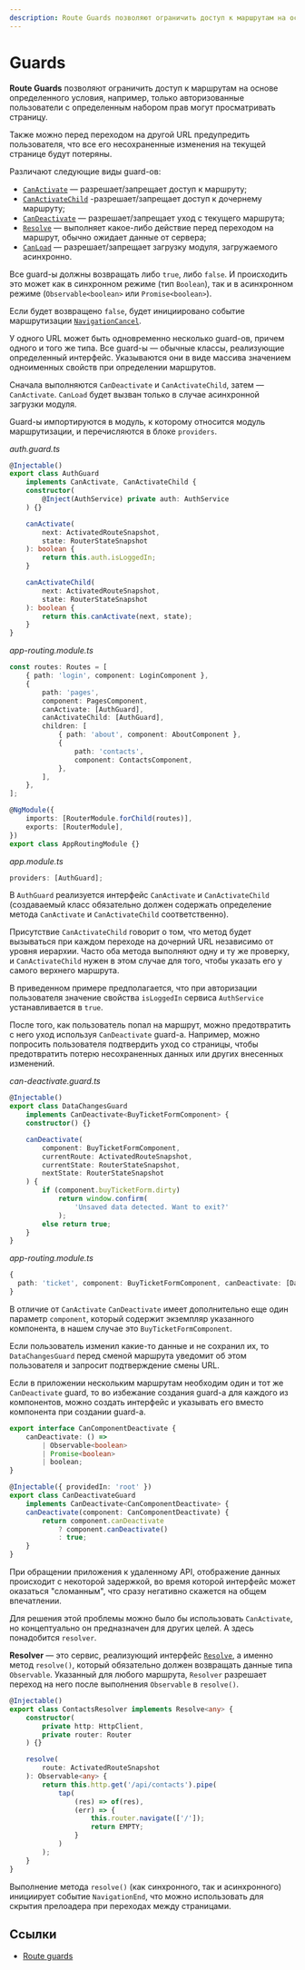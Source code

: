 ```yaml
---
description: Route Guards позволяют ограничить доступ к маршрутам на основе определенного условия, например, только авторизованные пользователи с определенным набором прав могут просматривать страницу
---
```


# Guards

**Route Guards** позволяют ограничить доступ к маршрутам на основе определенного условия, например, только авторизованные пользователи с определенным набором прав могут просматривать страницу.

Также можно перед переходом на другой URL предупредить пользователя, что все его несохраненные изменения на текущей странице будут потеряны.

Различают следующие виды guard-ов:

-   [`CanActivate`](https://angular.io/api/router/CanActivate) — разрешает/запрещает доступ к маршруту;
-   [`CanActivateChild`](https://angular.io/api/router/CanActivateChild) -разрешает/запрещает доступ к дочернему маршруту;
-   [`CanDeactivate`](https://angular.io/api/router/CanDeactivate) — разрешает/запрещает уход с текущего маршрута;
-   [`Resolve`](https://angular.io/api/router/Resolve) — выполняет какое-либо действие перед переходом на маршрут, обычно ожидает данные от сервера;
-   [`CanLoad`](https://angular.io/api/router/CanLoad) — разрешает/запрещает загрузку модуля, загружаемого асинхронно.

Все guard-ы должны возвращать либо `true`, либо `false`. И происходить это может как в синхронном режиме (тип `Boolean`), так и в асинхронном режиме (`Observable<boolean>` или `Promise<boolean>`).

Если будет возвращено `false`, будет инициировано событие маршрутизации [`NavigationCancel`](https://angular.io/api/router/NavigationCancel).

У одного URL может быть одновременно несколько guard-ов, причем одного и того же типа. Все guard-ы — обычные классы, реализующие определенный интерфейс. Указываются они в виде массива значением одноименных свойств при определении маршрутов.

Сначала выполняются `CanDeactivate` и `CanActivateChild`, затем — `CanActivate`. `CanLoad` будет вызван только в случае асинхронной загрузки модуля.

Guard-ы импортируются в модуль, к которому относится модуль маршрутизации, и перечисляются в блоке `providers`.

_auth.guard.ts_

```ts
@Injectable()
export class AuthGuard
    implements CanActivate, CanActivateChild {
    constructor(
        @Inject(AuthService) private auth: AuthService
    ) {}

    canActivate(
        next: ActivatedRouteSnapshot,
        state: RouterStateSnapshot
    ): boolean {
        return this.auth.isLoggedIn;
    }

    canActivateChild(
        next: ActivatedRouteSnapshot,
        state: RouterStateSnapshot
    ): boolean {
        return this.canActivate(next, state);
    }
}
```

_app-routing.module.ts_

```ts
const routes: Routes = [
    { path: 'login', component: LoginComponent },
    {
        path: 'pages',
        component: PagesComponent,
        canActivate: [AuthGuard],
        canActivateChild: [AuthGuard],
        children: [
            { path: 'about', component: AboutComponent },
            {
                path: 'contacts',
                component: ContactsComponent,
            },
        ],
    },
];

@NgModule({
    imports: [RouterModule.forChild(routes)],
    exports: [RouterModule],
})
export class AppRoutingModule {}
```

_app.module.ts_

```ts
providers: [AuthGuard];
```

В `AuthGuard` реализуется интерфейс `CanActivate` и `CanActivateChild` (создаваемый класс обязательно должен содержать определение метода `CanActivate` и `CanActivateChild` соответственно).

Присутствие `CanActivateChild` говорит о том, что метод будет вызываться при каждом переходе на дочерний URL независимо от уровня иерархии. Часто оба метода выполняют одну и ту же проверку, и `CanActivateChild` нужен в этом случае для того, чтобы указать его у самого верхнего маршрута.

В приведенном примере предполагается, что при авторизации пользователя значение свойства `isLoggedIn` сервиса `AuthService` устанавливается в `true`.

После того, как пользователь попал на маршрут, можно предотвратить с него уход используя `CanDeactivate` guard-а. Например, можно попросить пользователя подтвердить уход со страницы, чтобы предотвратить потерю несохраненных данных или других внесенных изменений.

_can-deactivate.guard.ts_

```ts
@Injectable()
export class DataChangesGuard
    implements CanDeactivate<BuyTicketFormComponent> {
    constructor() {}

    canDeactivate(
        component: BuyTicketFormComponent,
        currentRoute: ActivatedRouteSnapshot,
        currentState: RouterStateSnapshot,
        nextState: RouterStateSnapshot
    ) {
        if (component.buyTicketForm.dirty)
            return window.confirm(
                'Unsaved data detected. Want to exit?'
            );
        else return true;
    }
}
```

_app-routing.module.ts_

```ts
{
  path: 'ticket', component: BuyTicketFormComponent, canDeactivate: [DataChangesGuard]
}
```

В отличие от `CanActivate` `CanDeactivate` имеет дополнительно еще один параметр `component`, который содержит экземпляр указанного компонента, в нашем случае это `BuyTicketFormComponent`.

Если пользователь изменил какие-то данные и не сохранил их, то `DataChangesGuard` перед сменой маршрута уведомит об этом пользователя и запросит подтверждение смены URL.

Если в приложении нескольким маршрутам необходим один и тот же `CanDeactivate` guard, то во избежание создания guard-а для каждого из компонентов, можно создать интерфейс и указывать его вместо компонента при создании guard-а.

```ts
export interface CanComponentDeactivate {
    canDeactivate: () =>
        | Observable<boolean>
        | Promise<boolean>
        | boolean;
}

@Injectable({ providedIn: 'root' })
export class CanDeactivateGuard
    implements CanDeactivate<CanComponentDeactivate> {
    canDeactivate(component: CanComponentDeactivate) {
        return component.canDeactivate
            ? component.canDeactivate()
            : true;
    }
}
```

При обращении приложения к удаленному API, отображение данных происходит с некоторой задержкой, во время которой интерфейс может оказаться "сломанным", что сразу негативно скажется на общем впечатлении.

Для решения этой проблемы можно было бы использовать `CanActivate`, но концептуально он предназначен для других целей. А здесь понадобится `resolver`.

**Resolver** — это сервис, реализующий интерфейс [`Resolve`](https://angular.io/api/router/Resolve), а именно метод `resolve()`, который обязательно должен возвращать данные типа `Observable`. Указанный для любого маршрута, `Resolver` разрешает переход на него после выполнения `Observable` в `resolve()`.

```ts
@Injectable()
export class ContactsResolver implements Resolve<any> {
    constructor(
        private http: HttpClient,
        private router: Router
    ) {}

    resolve(
        route: ActivatedRouteSnapshot
    ): Observable<any> {
        return this.http.get('/api/contacts').pipe(
            tap(
                (res) => of(res),
                (err) => {
                    this.router.navigate(['/']);
                    return EMPTY;
                }
            )
        );
    }
}
```

Выполнение метода `resolve()` (как синхронного, так и асинхронного) инициирует событие `NavigationEnd`, что можно использовать для скрытия прелоадера при переходах между страницами.

## Ссылки

-   [Route guards](https://angular.io/guide/router#milestone-5-route-guards)
